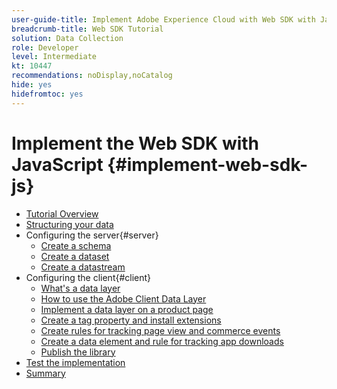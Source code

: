```yaml
---
user-guide-title: Implement Adobe Experience Cloud with Web SDK with JavaScript tutorial
breadcrumb-title: Web SDK Tutorial
solution: Data Collection
role: Developer
level: Intermediate
kt: 10447
recommendations: noDisplay,noCatalog
hide: yes
hidefromtoc: yes
---
```


# Implement the Web SDK with JavaScript {#implement-web-sdk-js}

+ [Tutorial Overview](overview.md)
+ [Structuring your data](structuring-your-data.md)
+ Configuring the server{#server}
  + [Create a schema](configure-the-server/create-a-schema.md)
  + [Create a dataset](configure-the-server/create-a-dataset.md)
  + [Create a datastream](configure-the-server/create-a-datastream.md)
+ Configuring the client{#client}
  + [What's a data layer](configure-the-client/whats-a-data-layer.md)
  + [How to use the Adobe Client Data Layer](configure-the-client/how-to-use-the-adobe-client-data-layer.md)
  + [Implement a data layer on a product page](configure-the-client/implement-product-page-data-layer.md)
  + [Create a tag property and install extensions](configure-the-client/create-a-tags-property-and-install-extensions.md)
  + [Create rules for tracking page view and commerce events](configure-the-client/create-rules-for-tracking-page-view-and-commerce-events.md)
  + [Create a data element and rule for tracking app downloads](configure-the-client/create-a-data-element-and-rule-for-tracking-app-downloads.md)
  + [Publish the library](configure-the-client/publish-the-library.md)
+ [Test the implementation](test-the-implementation.md)
+ [Summary](summary.md)

